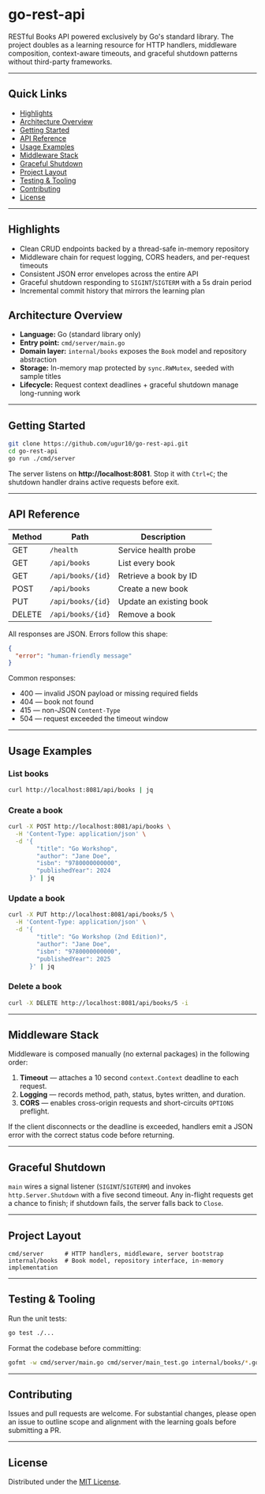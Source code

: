 # go-rest-api

RESTful Books API powered exclusively by Go's standard library. The project doubles as a learning resource for HTTP handlers, middleware composition, context-aware timeouts, and graceful shutdown patterns without third-party frameworks.

---

## Quick Links
- [Highlights](#highlights)
- [Architecture Overview](#architecture-overview)
- [Getting Started](#getting-started)
- [API Reference](#api-reference)
- [Usage Examples](#usage-examples)
- [Middleware Stack](#middleware-stack)
- [Graceful Shutdown](#graceful-shutdown)
- [Project Layout](#project-layout)
- [Testing & Tooling](#testing--tooling)
- [Contributing](#contributing)
- [License](#license)

---

## Highlights
- Clean CRUD endpoints backed by a thread-safe in-memory repository
- Middleware chain for request logging, CORS headers, and per-request timeouts
- Consistent JSON error envelopes across the entire API
- Graceful shutdown responding to `SIGINT`/`SIGTERM` with a 5s drain period
- Incremental commit history that mirrors the learning plan

## Architecture Overview
- **Language:** Go (standard library only)
- **Entry point:** `cmd/server/main.go`
- **Domain layer:** `internal/books` exposes the `Book` model and repository abstraction
- **Storage:** In-memory map protected by `sync.RWMutex`, seeded with sample titles
- **Lifecycle:** Request context deadlines + graceful shutdown manage long-running work

---

## Getting Started
```bash
git clone https://github.com/ugur10/go-rest-api.git
cd go-rest-api
go run ./cmd/server
```

The server listens on **http://localhost:8081**. Stop it with `Ctrl+C`; the shutdown handler drains active requests before exit.

---

## API Reference
| Method | Path              | Description             |
| ------ | ----------------- | ----------------------- |
| GET    | `/health`         | Service health probe    |
| GET    | `/api/books`      | List every book         |
| GET    | `/api/books/{id}` | Retrieve a book by ID   |
| POST   | `/api/books`      | Create a new book       |
| PUT    | `/api/books/{id}` | Update an existing book |
| DELETE | `/api/books/{id}` | Remove a book           |

All responses are JSON. Errors follow this shape:
```json
{
  "error": "human-friendly message"
}
```

Common responses:
- 400 — invalid JSON payload or missing required fields
- 404 — book not found
- 415 — non-JSON `Content-Type`
- 504 — request exceeded the timeout window

---

## Usage Examples
### List books
```bash
curl http://localhost:8081/api/books | jq
```

### Create a book
```bash
curl -X POST http://localhost:8081/api/books \
  -H 'Content-Type: application/json' \
  -d '{
        "title": "Go Workshop",
        "author": "Jane Doe",
        "isbn": "9780000000000",
        "publishedYear": 2024
      }' | jq
```

### Update a book
```bash
curl -X PUT http://localhost:8081/api/books/5 \
  -H 'Content-Type: application/json' \
  -d '{
        "title": "Go Workshop (2nd Edition)",
        "author": "Jane Doe",
        "isbn": "9780000000000",
        "publishedYear": 2025
      }' | jq
```

### Delete a book
```bash
curl -X DELETE http://localhost:8081/api/books/5 -i
```

---

## Middleware Stack
Middleware is composed manually (no external packages) in the following order:
1. **Timeout** — attaches a 10 second `context.Context` deadline to each request.
2. **Logging** — records method, path, status, bytes written, and duration.
3. **CORS** — enables cross-origin requests and short-circuits `OPTIONS` preflight.

If the client disconnects or the deadline is exceeded, handlers emit a JSON error with the correct status code before returning.

---

## Graceful Shutdown
`main` wires a signal listener (`SIGINT`/`SIGTERM`) and invokes `http.Server.Shutdown` with a five second timeout. Any in-flight requests get a chance to finish; if shutdown fails, the server falls back to `Close`.

---

## Project Layout
```
cmd/server      # HTTP handlers, middleware, server bootstrap
internal/books  # Book model, repository interface, in-memory implementation
```

---

## Testing & Tooling
Run the unit tests:
```bash
go test ./...
```

Format the codebase before committing:
```bash
gofmt -w cmd/server/main.go cmd/server/main_test.go internal/books/*.go
```

---

## Contributing
Issues and pull requests are welcome. For substantial changes, please open an issue to outline scope and alignment with the learning goals before submitting a PR.

---

## License
Distributed under the [MIT License](LICENSE).
